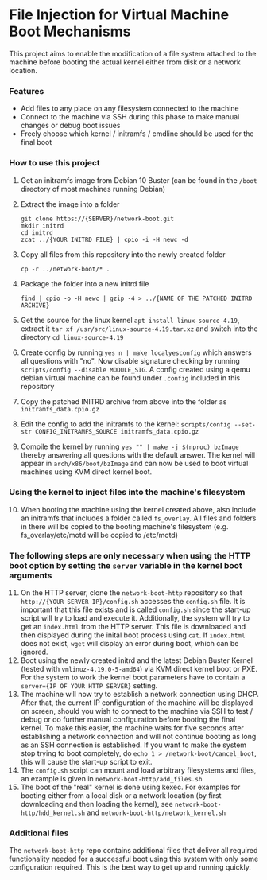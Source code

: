 # File Injection for Virtual Machine Boot Mechanisms

This project aims to enable the modification of a file system attached to the machine before booting the actual kernel either from disk or a network location.

### Features
- Add files to any place on any filesystem connected to the machine
- Connect to the machine via SSH during this phase to make manual changes or debug boot issues
- Freely choose which kernel / initramfs / cmdline should be used for the final boot

### How to use this project
1. Get an initramfs image from Debian 10 Buster (can be found in the ```/boot``` directory of most machines running Debian)

2. Extract the image into a folder
	```
	git clone https://{SERVER}/network-boot.git
	mkdir initrd
	cd initrd
	zcat ../{YOUR INITRD FILE} | cpio -i -H newc -d
	```

3. Copy all files from this repository into the newly created folder
	```
	cp -r ../network-boot/* .
	```

4. Package the folder into a new initrd file
	```
	find | cpio -o -H newc | gzip -4 > ../{NAME OF THE PATCHED INITRD ARCHIVE}
	```
5. Get the source for the linux kernel ```apt install linux-source-4.19```, extract it ```tar xf /usr/src/linux-source-4.19.tar.xz``` and switch into the directory ```cd linux-source-4.19```
6. Create config by running ```yes n | make localyesconfig``` which answers all questions with "no". Now disable signature checking by running ```scripts/config --disable MODULE_SIG```. A config created using a qemu debian virtual machine can be found under ```.config``` included in this repository
7. Copy the patched INITRD archive from above into the folder as ```initramfs_data.cpio.gz```
8. Edit the config to add the initramfs to the kernel: ```scripts/config --set-str CONFIG_INITRAMFS_SOURCE initramfs_data.cpio.gz```
9. Compile the kernel by running ```yes "" | make -j $(nproc) bzImage``` thereby answering all questions with the default answer. The kernel will appear in ```arch/x86/boot/bzImage``` and can now be used to boot virtual machines using KVM direct kernel boot.

### Using the kernel to inject files into the machine's filesystem
10. When booting the machine using the kernel created above, also include an initramfs that includes a folder called ```fs_overlay```. All files and folders in there will be copied to the booting machine's filesystem (e.g. fs_overlay/etc/motd will be copied to /etc/motd)

### The following steps are only necessary when using the HTTP boot option by setting the ```server``` variable in the kernel boot arguments
11. On the HTTP server, clone the ```network-boot-http``` repository so that ```http://{YOUR SERVER IP}/config.sh``` accesses the ```config.sh``` file. It is important that this file exists and is called ```config.sh``` since the start-up script will try to load and execute it. Additionally, the system will try to get an ```index.html``` from the HTTP server. This file is downloaded and then displayed during the inital boot process using ```cat```. If ```index.html``` does not exist, ```wget``` will display an error during boot, which can be ignored.
12. Boot using the newly created initrd and the latest Debian Buster Kernel (tested with ```vmlinuz-4.19.0-5-amd64```) via KVM direct kernel boot or PXE. For the system to work the kernel boot parameters have to contain a ```server={IP OF YOUR HTTP SERVER}``` setting.
13. The machine will now try to establish a network connection using DHCP. After that, the current IP configuration of the machine will be displayed on screen, should you wish to connect to the machine via SSH to test / debug or do further manual configuration before booting the final kernel. To make this easier, the machine waits for five seconds after establishing a network connection and will not continue booting as long as an SSH connection is established. If you want to make the system stop trying to boot completely, do ```echo 1 > /network-boot/cancel_boot```, this will cause the start-up script to exit.
14. The ```config.sh``` script can mount and load arbitrary filesystems and files, an example is given in ```network-boot-http/add_files.sh```
15. The boot of the "real" kernel is done using kexec. For examples for booting either from a local disk or a network location (by first downloading and then loading the kernel), see ```network-boot-http/hdd_kernel.sh``` and ```network-boot-http/network_kernel.sh```

### Additional files
The ```network-boot-http``` repo contains additional files that deliver all required functionality needed for a successful boot using this system with only some configuration required. This is the best way to get up and running quickly.
